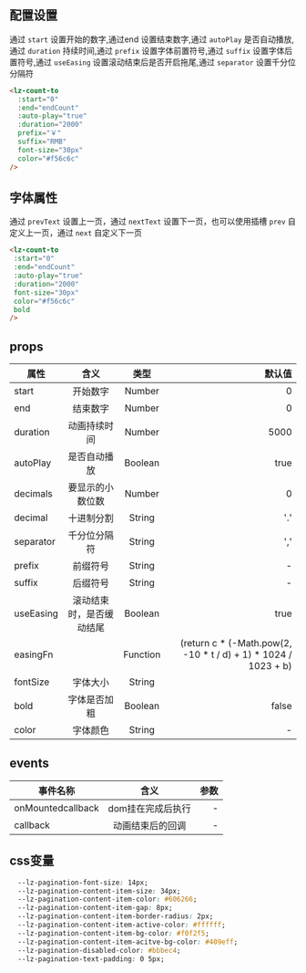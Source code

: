 <script setup>
import useCompStore from '../store/copname.js'
import { onMounted } from 'vue'
const compStore =useCompStore()

onMounted(()=>{
  compStore.updateName('count-to')
})

</script>

## 配置设置

通过 `start` 设置开始的数字,通过end 设置结束数字,通过 `autoPlay` 是否自动播放,通过 `duration` 持续时间,通过 `prefix` 设置字体前置符号,通过 `suffix` 设置字体后置符号,通过 `useEasing` 设置滚动结束后是否开启拖尾,通过 `separator` 设置千分位分隔符

```html
<lz-count-to
  :start="0"
  :end="endCount"
  :auto-play="true"
  :duration="2000"
  prefix="￥"
  suffix="RMB"
  font-size="30px"
  color="#f56c6c"
/>
```

##  字体属性

通过 `prevText` 设置上一页，通过 `nextText` 设置下一页，也可以使用插槽 `prev` 自定义上一页，通过 `next` 自定义下一页

 ```html
<lz-count-to
  :start="0"
  :end="endCount"
  :auto-play="true"
  :duration="2000"
  font-size="30px"
  color="#f56c6c"
  bold
/>
 ```


 ## props

| 属性      |           含义           |   类型   |                                                         默认值 |
| --------- | :----------------------: | :------: | -------------------------------------------------------------: |
| start     |         开始数字         |  Number  |                                                              0 |
| end       |         结束数字         |  Number  |                                                              0 |
| duration  |       动画持续时间       |  Number  |                                                           5000 |
| autoPlay  |       是否自动播放       | Boolean  |                                                           true |
| decimals  |     要显示的小数位数     |  Number  |                                                              0 |
| decimal   |        十进制分割        |  String  |                                                            '.' |
| separator |       千分位分隔符       |  String  |                                                            ',' |
| prefix    |         前缀符号         |  String  |                                                              - |
| suffix    |         后缀符号         |  String  |                                                              - |
| useEasing | 滚动结束时，是否缓动结尾 | Boolean  |                                                           true |
| easingFn  |                          | Function | (return c * (-Math.pow(2, -10 * t / d) + 1) * 1024 / 1023 + b) |
| fontSize  |         字体大小         |  String  |                                                                |
| bold      |       字体是否加粗       | Boolean  |                                                          false |
| color     |         字体颜色         |  String  |                                                              - |

## events

| 事件名称          |       含义        | 参数 |
| ----------------- | :---------------: | ---: |
| onMountedcallback | dom挂在完成后执行 |    - |
| callback          | 动画结束后的回调  |    - |

## css变量

```css
  --lz-pagination-font-size: 14px;
  --lz-pagination-content-item-size: 34px;
  --lz-pagination-content-item-color: #606266;
  --lz-pagination-content-item-gap: 8px;
  --lz-pagination-content-item-border-radius: 2px;
  --lz-pagination-content-item-active-color: #ffffff;
  --lz-pagination-content-item-bg-color: #f0f2f5;
  --lz-pagination-content-item-acitve-bg-color: #409eff;
  --lz-pagination-disabled-color: #bbbec4;
  --lz-pagination-text-padding: 0 5px;
```